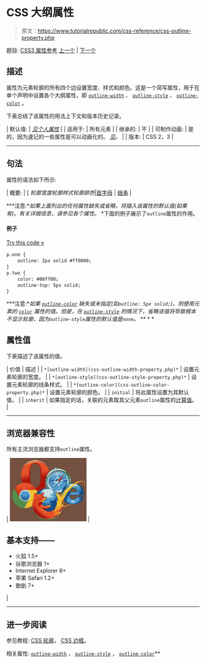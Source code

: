 # CSS 大纲属性

> 原文：<https://www.tutorialrepublic.com/css-reference/css-outline-property.php>

题目: [CSS3 属性参考](css3-properties.php) [上一个](css3-order-property.php) | [下一个](css-outline-color-property.php)

## 描述

属性为元素轮廓的所有四个边设置宽度、样式和颜色。这是一个简写属性，用于在单个声明中设置各个大纲属性，即 [`outline-width`](css-outline-width-property.php) 、 [`outline-style`](css-outline-style-property.php) 、 [`outline-color`](css-outline-color-property.php) 。

下表总结了该属性的用法上下文和版本历史记录。

| 默认值: | *[见个人属性](#property-values)* |
| 适用于: | 所有元素 |
| 继承的: | 不 |
| 可制作动画: | 是的，因为速记的一些属性是可以动画化的。 [*见*](css-animatable-properties.php)*。* |
| 版本: | CSS 2，3 |

* * *

## 句法

属性的语法如下所示:

| 概要: | [ *轮廓宽度轮廓样式轮廓颜色*&#124;[首字母](../definitions.php#initial) &#124; [继承](../definitions.php#inherit) |

 ***注意:**如果上面列出的任何属性缺失或省略，将插入该属性的默认值(如果有)。有关详细信息，请参见各个属性。*  *下面的例子展示了`outline`属性的作用。

#### 例子

[Try this code »](../codelab.php?topic=css&file=outline-property "Try this code using online Editor")

```
p.one {
    outline: 2px solid #ff0000;
}
p.two {
    color: #00ff00;
    outline-top: 5px solid;
}
```

 ***注意:**如果 [`outline-color`](css-outline-color-property.php) 缺失或未指定(如`outline: 5px solid;`)，则使用元素的 [`color`](css-color-property.php) 属性的值。但是，在 [`outline-style`](css-outline-style-property.php) 的情况下，省略该值将导致根本不显示轮廓，因为`outline-style`属性的默认值是`none`。*  ** * *

## 属性值

下表描述了该属性的值。

| 价值 | 描述 |
| `*[outline-width](css-outline-width-property.php)*` | 设置元素轮廓的宽度。 |
| `*[outline-style](css-outline-style-property.php)*` | 设置元素轮廓的线条样式。 |
| `*[outline-color](css-outline-color-property.php)*` | 设置元素轮廓的颜色。 |
| `initial` | 将此属性设置为其默认值。 |
| `inherit` | 如果指定的话，关联的元素取其父元素`outline`属性的[计算值](../definitions.php#computed-value)。 |

* * *

## 浏览器兼容性

所有主流浏览器都支持`outline`属性。

| ![Browsers Icon](img/e9331123c77668c1832e541c2fca1002.png) | 

## 基本支持——

*   火狐 1.5+
*   谷歌浏览器 1+
*   Internet Explorer 8+
*   苹果 Safari 1.2+
*   歌剧 7+

 |

* * *

## 进一步阅读

参见教程: [CSS 轮廓](../css-tutorial/css-outline.php)， [CSS 边框](../css-tutorial/css-border.php)。

相关属性: [`outline-width`](css-outline-width-property.php) ， [`outline-style`](css-outline-style-property.php) ， [`outline-color`](css-outline-color-property.php)**
